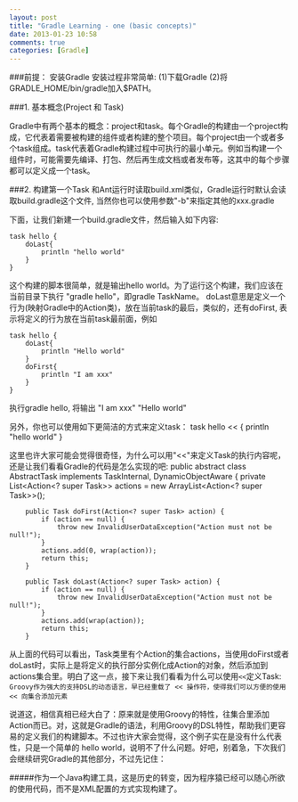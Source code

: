 ```yaml
---
layout: post
title: "Gradle Learning - one (basic concepts)"
date: 2013-01-23 10:58
comments: true
categories: [Gradle] 
---
```


###前提： 安装Gradle
安装过程非常简单: 
(1)下载Gradle
(2)将GRADLE_HOME/bin/gradle加入$PATH。


###1. 基本概念(Project 和 Task)

Gradle中有两个基本的概念：project和task。每个Gradle的构建由一个project构成，它代表着需要被构建的组件或者构建的整个项目。每个project由一个或者多个task组成。task代表着Gradle构建过程中可执行的最小单元。例如当构建一个组件时，可能需要先编译、打包、然后再生成文档或者发布等，这其中的每个步骤都可以定义成一个task。



###2. 构建第一个Task
和Ant运行时读取build.xml类似，Gradle运行时默认会读取build.gradle这个文件, 当然你也可以使用参数"-b"来指定其他的xxx.gradle

下面，让我们新建一个build.gradle文件，然后输入如下内容:

	task hello {
		doLast{
			println "hello world"
		}
	}

<!--more-->
这个构建的脚本很简单，就是输出hello world。为了运行这个构建，我们应该在当前目录下执行 "gradle hello"，即gradle 
TaskName。
doLast意思是定义一个行为(映射Gradle中的Action类)，放在当前task的最后，类似的，还有doFirst, 表示将定义的行为放在当前task最前面，例如

	task hello {
		doLast{
			println "Hello world"
		}   
		doFirst{
			println "I am xxx"
		}   
	}

执行gradle hello, 将输出
	"I am xxx"
	"Hello world"

另外，你也可以使用如下更简洁的方式来定义task：
	task hello <<  {
		println "hello world"
	}

这里也许大家可能会觉得很奇怪，为什么可以用"<<"来定义Task的执行内容呢，还是让我们看看Gradle的代码是怎么实现的吧:
	public abstract class AbstractTask implements TaskInternal, DynamicObjectAware {
		private List<Action<? super Task>> actions = new ArrayList<Action<?   super Task>>();
 
 		public Task doFirst(Action<? super Task> action) {
			if (action == null) {
				throw new InvalidUserDataException("Action must not be null!");
			}
			actions.add(0, wrap(action));
			return this;
		}
 
		public Task doLast(Action<? super Task> action) {
			if (action == null) {
				throw new InvalidUserDataException("Action must not be null!");
			}
			actions.add(wrap(action));
			return this;
		}

从上面的代码可以看出，Task类里有个Action的集合actions，当使用doFirst或者doLast时，实际上是将定义的执行部分实例化成Action的对象，然后添加到actions集合里。明白了这一点，接下来让我们看看为什么可以使用`<<`定义Task:
`Groovy作为强大的支持DSL的动态语言，早已经重载了 << 操作符，使得我们可以方便的使用 << 向集合添加元素`   

说道这，相信真相已经大白了：原来就是使用Groovy的特性，往集合里添加Action而已。对，这就是Gradle的语法，利用Groovy的DSL特性，帮助我们更容易的定义我们的构建脚本。不过也许大家会觉得，这个例子实在是没有什么代表性，只是一个简单的 hello world，说明不了什么问题。好吧，别着急，下次我们会继续研究Gradle的其他部分，不过先记住：

#####作为一个Java构建工具，这是历史的转变，因为程序猿已经可以随心所欲的使用代码，而不是XML配置的方式实现构建了。
